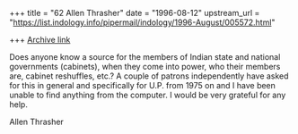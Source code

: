 +++
title = "62 Allen Thrasher"
date = "1996-08-12"
upstream_url = "https://list.indology.info/pipermail/indology/1996-August/005572.html"

+++
[Archive link](https://list.indology.info/pipermail/indology/1996-August/005572.html)

Does anyone know a source for the members of Indian state and national
governments (cabinets), when they come into power, who their members are,
cabinet reshuffles, etc.?  A couple of patrons independently have asked
for this in general and specifically for U.P. from 1975 on and I have been
unable to find anything from the computer.  I would be very grateful for
any help.

Allen Thrasher





